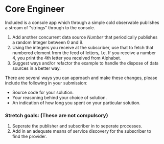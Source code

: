 # Core Engineer

Included is a console app which through a simple cold observable publishes a stream of "strings" through to the console.

1. Add another concurrent data source *Number* that periodically publishes a random Integer between 0 and 9.
2. Using the integers you receive at the subscriber, use that to fetch that numbered element from the feed of letters, I.e. If you receive a number 4, you print the 4th letter you received from Alphabet.
3. Suggest ways and/or refactor the example to handle the dispose of data sources in a better way.

There are several ways you can approach and make these changes, please include the following in your submission:
* Source code for your solution.
* Your reasoning behind your choice of solution.
* An indication of how long you spent on your particular solution.

### Stretch goals: (These are not compulsory)
1. Seperate the publisher and subscriber in to seperate processes.
2. Add in an adequate means of service discovery for the subscriber to find the provider.
